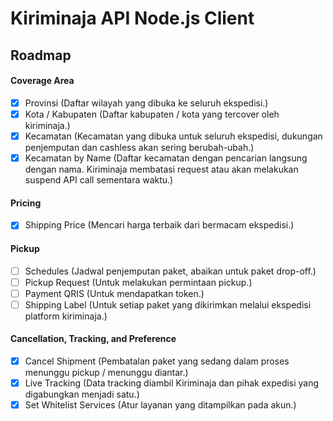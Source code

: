 # Kiriminaja API Node.js Client

## Roadmap

#### Coverage Area
- [X] Provinsi (Daftar wilayah yang dibuka ke seluruh ekspedisi.)
- [X] Kota / Kabupaten (Daftar kabupaten / kota yang tercover oleh kiriminaja.)
- [X] Kecamatan (Kecamatan yang dibuka untuk seluruh ekspedisi, dukungan penjemputan dan cashless akan sering berubah-ubah.)
- [X] Kecamatan by Name (Daftar kecamatan dengan pencarian langsung dengan nama. Kiriminaja membatasi request atau akan melakukan suspend API call sementara waktu.)

#### Pricing
- [X] Shipping Price (Mencari harga terbaik dari bermacam ekspedisi.)

#### Pickup
- [ ] Schedules (Jadwal penjemputan paket, abaikan untuk paket drop-off.)
- [ ] Pickup Request (Untuk melakukan permintaan pickup.)
- [ ] Payment QRIS (Untuk mendapatkan token.)
- [ ] Shipping Label (Untuk setiap paket yang dikirimkan melalui ekspedisi platform kiriminaja.)

#### Cancellation, Tracking, and Preference
- [X] Cancel Shipment (Pembatalan paket yang sedang dalam proses menunggu pickup / menunggu diantar.)
- [X] Live Tracking (Data tracking diambil Kiriminaja dan pihak expedisi yang digabungkan menjadi satu.)
- [X] Set Whitelist Services (Atur layanan yang ditampilkan pada akun.)